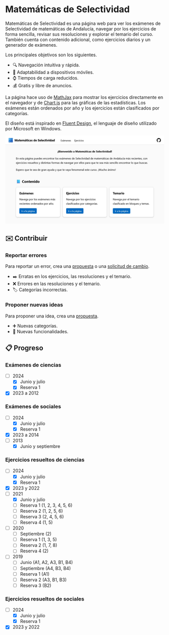 # Matemáticas de Selectividad

Matemáticas de Selectividad es una página web para ver los exámenes de Selectividad de matemáticas de Andalucía, navegar por los ejercicios de forma sencilla, revisar sus resoluciones y explorar el temario del curso.
También cuenta con contenido adicional, como ejercicios diarios y un generador de exámenes.

Los principales objetivos son los siguientes.

- 🔍 Navegación intuitiva y rápida.
- 📱 Adaptabilidad a dispositivos móviles.
- ⌚ Tiempos de carga reducidos.
- 💰 Gratis y libre de anuncios.

La página hace uso de [MathJax](https://www.mathjax.org/) para mostrar los ejercicios directamente en el navegador y de [Chart.js](https://www.chartjs.org/) para las gráficas de las estadísticas.
Los exámenes están ordenados por año y los ejercicios están clasificados por categorías.

El diseño está inspirado en [Fluent Design](https://fluent2.microsoft.design), el lenguaje de diseño utilizado por Microsoft en Windows.

![Captura de pantalla](img/screenshot.jpg)

## ✉️ Contribuir

### Reportar errores
Para reportar un error, crea una [propuesta](https://github.com/DanielSevillano/matematicas-selectividad/issues) o una [solicitud de cambio](https://github.com/DanielSevillano/matematicas-selectividad/pulls).

- ✒️ Erratas en los ejercicios, las resoluciones y el temario.
- ❌ Errores en las resoluciones y el temario.
- 🏷️ Categorías incorrectas.

### Proponer nuevas ideas
Para proponer una idea, crea una [propuesta](https://github.com/DanielSevillano/matematicas-selectividad/issues).

- ➕ Nuevas categorías.
- 🚀 Nuevas funcionalidades.

## 📋 Progreso

### Exámenes de ciencias
- [ ] 2024
    - [x] Junio y julio
    - [x] Reserva 1
- [x] 2023 a 2012

### Exámenes de sociales
- [ ] 2024
    - [x] Junio y julio
    - [x] Reserva 1
- [x] 2023 a 2014
- [ ] 2013
    - [x] Junio y septiembre

### Ejercicios resueltos de ciencias
- [ ] 2024
    - [x] Junio y julio
    - [x] Reserva 1
- [x] 2023 y 2022
- [ ] 2021
    - [x] Junio y julio
    - [ ] Reserva 1 (1, 2, 3, 4, 5, 6)
    - [ ] Reserva 2 (1, 2, 5, 6)
    - [ ] Reserva 3 (2, 4, 5, 6)
    - [ ] Reserva 4 (1, 5)
- [ ] 2020
    - [ ] Septiembre (2)
    - [ ] Reserva 1 (1, 3, 5)
    - [ ] Reserva 2 (1, 7, 8)
    - [ ] Reserva 4 (2)
- [ ] 2019
    - [ ] Junio (A1, A2, A3, B1, B4)
    - [ ] Septiembre (A4, B3, B4)
    - [ ] Reserva 1 (A1)
    - [ ] Reserva 2 (A3, B1, B3)
    - [ ] Reserva 3 (B2)

### Ejercicios resueltos de sociales
- [ ] 2024
    - [x] Junio y julio
    - [x] Reserva 1
- [x] 2023 y 2022